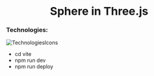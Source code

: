 <div align="center">
<h1 style="font-size: 30px;">Sphere in Three.js</h1>
</div>

### Technologies:
![TechnologiesIcons](https://skillicons.dev/icons?i=html,css,js,ts,threejs,vite,git,github,vscode)

- cd vite
- npm run dev
- npm run deploy
